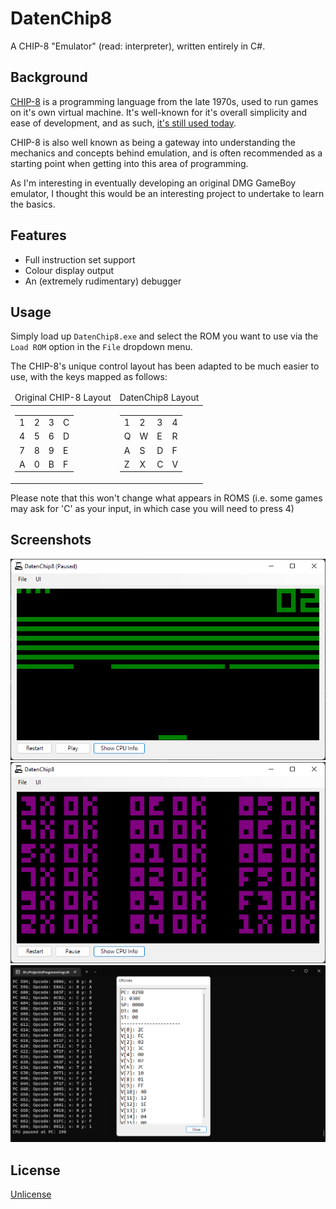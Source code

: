 # DatenChip8
A CHIP-8 "Emulator" (read: interpreter), written entirely in C#.

## Background 
[CHIP-8](https://en.wikipedia.org/wiki/CHIP-8) is a programming language from the late 1970s, used to run games on it's own virtual machine. It's well-known for it's overall simplicity and ease of development, and as such, [it's still used today](https://johnearnest.github.io/chip8Archive/).

CHIP-8 is also well known as being a gateway into understanding the mechanics and concepts behind emulation, and is often recommended as a starting point when getting into this area of programming. 

As I'm interesting in eventually developing an original DMG GameBoy emulator, I thought this would be an interesting project to undertake to learn the basics. 

## Features 
- Full instruction set support
- Colour display output
- An (extremely rudimentary) debugger

## Usage
Simply load up `DatenChip8.exe` and select the ROM you want to use via the `Load ROM` option in the `File` dropdown menu. 

The CHIP-8's unique control layout has been adapted to be much easier to use, with the keys mapped as follows:

<table>
    <thead>
        <td>Original CHIP-8 Layout</td>
        <td>DatenChip8 Layout</td>
    </thead>
    <tbody>
        <tr>
            <td>
                <table>
                    <tbody>
                        <tr>
                            <td>1</td>
                            <td>2</td>
                            <td>3</td>
                            <td>C</td>
                        </tr>
                        <tr>
                            <td>4</td>
                            <td>5</td>
                            <td>6</td>
                            <td>D</td>
                        </tr>
                        <tr>
                            <td>7</td>
                            <td>8</td>
                            <td>9</td>
                            <td>E</td>
                        </tr>
                        <tr>
                            <td>A</td>
                            <td>0</td>
                            <td>B</td>
                            <td>F</td>
                        </tr>
                    </tbody>
                </table>
            </td>
            <td>
                 <table>
                    <tbody>
                        <tr>
                            <td>1</td>
                            <td>2</td>
                            <td>3</td>
                            <td>4</td>
                        </tr>
                        <tr>
                            <td>Q</td>
                            <td>W</td>
                            <td>E</td>
                            <td>R</td>
                        </tr>
                        <tr>
                            <td>A</td>
                            <td>S</td>
                            <td>D</td>
                            <td>F</td>
                        </tr>
                        <tr>
                            <td>Z</td>
                            <td>X</td>
                            <td>C</td>
                            <td>V</td>
                        </tr>
                    </tbody>
                </table>
            </td>
        </tr>
    </tbody>
</table>

Please note that this won't change what appears in ROMS (i.e. some games may ask for 'C' as your input, in which case you will need to press 4)

## Screenshots
![A screenshot of the game Breakout that has been paused.](docs/datenchip8_breakout_paused.png)
![A screenshot of the CHIP-8 test suite ROM, with all tests showing as passed](docs/datenchip8_instruction_test.png)
![A screenshot of the debugging tools built into the application, demonstrating the program counter, current instruction, and more.](docs/datenchip8_debugger.png)

## License
[Unlicense](https://choosealicense.com/licenses/unlicense/)
